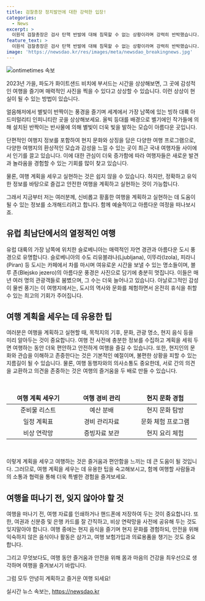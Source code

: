 ```yaml
---
title: 검찰총장 정치발언에 대한 강력한 입장!
categories:
  - News
excerpt: >
  이원석 검찰총장은 검사 탄핵 반발에 대해 침묵할 수 없는 상황이라며 강력히 반박했습니다. 손 놓고 침묵 할 수는 없지 않겠느냐며 검찰의 일을 올바르게 하기 위해 부득이하게 드리는 말씀이라고 강조한 이 총장은 민주당 탄핵 소추를 직권 남용 및 허위 사실로 지적하고, 국회의원 면책특권 범위를 벗어난 위법한 부분이 있다면 법률 검토할 것이라고 밝혔습니다.
feature_text: >
  이원석 검찰총장은 검사 탄핵 반발에 대해 침묵할 수 없는 상황이라며 강력히 반박했습니다. 손 놓고 침묵 할 수는 없지 않겠느냐며 검찰의 일을 올바르게 하기 위해 부득이하게 드리는 말씀이라고 강조한 이 총장은 민주당 탄핵 소추를 직권 남용 및 허위 사실로 지적하고, 국회의원 면책특권 범위를 벗어난 위법한 부분이 있다면 법률 검토할 것이라고 밝혔습니다.
image: 'https://newsdao.kr/res/images/meta/newsdao_breakingnews.jpg'
---
```


<p><img src="https://newsdao.kr/res/images/meta/newsdao_breakingnews.jpg" alt="ontimetimes 속보" /></p>

<p>2023년 가을, 파도가 화이트샌드 비치에 부서드는 시간을 상상해보면, 그 곳에 감성적인 여행을 즐기며 매력적인 사진을 찍을 수 있다고 상상할 수 있습니다. 이런 상상이 현실이 될 수 있는 방법이 있습니다. </p>

<p>얼음해저에서 별빛이 반짝이는 풍경을 즐기며 세계에서 가장 남쪽에 있는 빙하 대륙 아드미럴리티 인피니티란 곳을 상상해보세요. 올빅 등대를 배경으로 벨기에인 작가들에 의해 설치된 반짝이는 반사물에 의해 별빛이 더욱 빛을 발하는 모습이 아름다운 곳입니다. </p>

<p>단편적인 여행지 정보를 포함하여 현지 문화와 상징을 담은 다양한 여행 프로그램으로, 다양한 여행지의 환상적인 모습과 감성을 느낄 수 있는 곳이 최근 국내 여행자들 사이에서 인기를 끌고 있습니다. 이에 대한 관심이 더욱 증가함에 따라 여행자들은 새로운 발견과 놀라움을 경험할 수 있는 기회를 많이 찾고 있습니다.</p>

<p>물론, 여행 계획을 세우고 실현하는 것은 쉽지 않을 수 있습니다. 하지만, 정확하고 유익한 정보를 바탕으로 즐겁고 안전한 여행을 계획하고 실현하는 것이 가능합니다. </p>

<p>그래서 지금부터 저는 여러분께, 신비롭고 황홀한 여행을 계획하고 실현하는 데 도움이 될 수 있는 정보를 소개해드리려고 합니다. 함께 예술적이고 아름다운 여정을 떠나보시죠.</p>

<h2 data-ke-size="size26">유럽 최남단에서의 열정적인 여행</h2>

<p>유럽 대륙의 가장 남쪽에 위치한 슬로베니아는 매력적인 자연 경관과 아름다운 도시 풍경으로 유명합니다. 슬로베니아의 수도 리유블랴나(Ljubljana), 이뚜라(Izola), 피라니(Piran) 등 도시는 카페에서 차를 마시며 여유로운 시간을 보낼 수 있는 명소들이며, 블루 존(Blejsko jezero)의 아름다운 풍경은 사진으로 담기에 충분히 멋집니다. 이들은 매년 여러 명의 관광객들로 붐볐으며, 그 수는 더욱 늘어나고 있습니다. 아날로그적인 감성이 물씬 풍기는 이 여행지에서는, 도시의 역사와 문화를 체험하면서 온전히 휴식을 취할 수 있는 최고의 기회가 주어집니다.</p>

<h2 data-ke-size="size26">여행 계획을 세우는 데 유용한 팁</h2>

<p>여러분은 여행을 계획하고 실현할 때, 목적지의 기후, 문화, 관광 명소, 현지 음식 등을 미리 알아두는 것이 중요합니다. 여행 전 사전에 충분한 정보를 수집하고 계획을 세워 두면 여행하는 동안 더욱 편안하고 안전하게 여행을 즐길 수 있습니다. 또한, 현지인의 문화와 관습을 이해하고 존중한다는 것은 기본적인 예절이며, 불편한 상황을 피할 수 있는 지름길이 될 수 있습니다. 물론, 여행 동행자와의 의사소통도 중요한데, 서로 간의 의견을 교환하고 의견을 존중하는 것은 여행의 즐거움을 두 배로 만들 수 있습니다. </p>

<p data-ke-size="size16">&nbsp;</p>

<table>
<thead>
<tr>
<td style="text-align: center; width: 150px;"><b>여행 계획 세우기</b></td>
<td style="text-align: center; width: 150px;"><b>여행 경비 관리</b></td>
<td style="text-align: center; width: 150px;"><b>현지 문화 경험</b></td>
</tr>
</thead>
<tbody>
<tr>
<td style="text-align: center; height: 17px;">준비물 리스트</td>
<td style="text-align: center; height: 17px;">예산 분배</td>
<td style="text-align: center; height: 17px;">현지 문화 탐방</td>
</tr>
<tr>
<td style="text-align: center; height: 17px;">일정 계획표</td>
<td style="text-align: center; height: 17px;">경비 관리자료</td>
<td style="text-align: center; height: 17px;">문화 체험 프로그램</td>
</tr>
<tr>
<td style="text-align: center; height: 17px;">비상 연락망</td>
<td style="text-align: center; height: 17px;">증빙자료 보관</td>
<td style="text-align: center; height: 17px;">현지 요리 체험</td>
</tr>
</tbody>
</table>

<p data-ke-size="size16">&nbsp;</p>

<p>이렇게 계획을 세우고 여행하는 것은 즐거움과 편안함을 느끼는 데 큰 도움이 될 것입니다. 그러므로, 여행 계획을 세우는 데 유용한 팁을 숙고해보시고, 함께 여행할 사람들과의 소통과 협력을 통해 더욱 특별한 경험을 즐겨보세요.</p>

<h2 data-ke-size="size26">여행을 떠나기 전, 잊지 않아야 할 것</h2>

<p>여행을 떠나기 전, 여행 자료를 인쇄하거나 핸드폰에 저장하여 두는 것이 중요합니다. 또한, 여권과 신분증 및 은행 카드를 잘 간직하고, 비상 연락망을 사전에 공유해 두는 것도 잊지말아야 합니다. 여행 중에는 현지 음식을 즐기며 현지 문화를 경험하되, 안전을 위해 익숙하지 않은 음식이나 활동은 삼가고, 여행 보험가입과 의료용품을 챙기는 것도 중요합니다.</p>

<p>그리고 무엇보다도, 여행 동안 즐거움과 안전을 위해 몸과 마음의 건강을 최우선으로 생각하며 여행을 즐겨보시기 바랍니다. </p>

<p>그럼 모두 안녕히 계획하고 즐거운 여행 되세요!</p>
실시간 뉴스 속보는, <a href="https://newsdao.kr" rel="dofollow">https://newsdao.kr</a>


